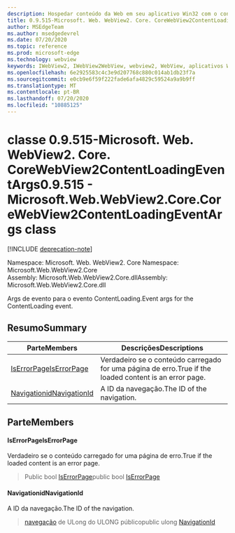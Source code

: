 ```yaml
---
description: Hospedar conteúdo da Web em seu aplicativo Win32 com o controle WebView2 do Microsoft Edge
title: 0.9.515-Microsoft. Web. WebView2. Core. CoreWebView2ContentLoadingEventArgs
author: MSEdgeTeam
ms.author: msedgedevrel
ms.date: 07/20/2020
ms.topic: reference
ms.prod: microsoft-edge
ms.technology: webview
keywords: IWebView2, IWebView2WebView, webview2, WebView, aplicativos Win32, Win32, Edge, ICoreWebView2, ICoreWebView2Controller, controle do navegador, HTML Edge
ms.openlocfilehash: 6e2925583c4c3e9d207768c880c014ab1db23f7a
ms.sourcegitcommit: e0cb9e6f59f222fade6afa4829c59524a9a9b9ff
ms.translationtype: MT
ms.contentlocale: pt-BR
ms.lasthandoff: 07/20/2020
ms.locfileid: "10885125"
---
```

# <span data-ttu-id="7f400-104">classe 0.9.515-Microsoft. Web. WebView2. Core. CoreWebView2ContentLoadingEventArgs</span><span class="sxs-lookup"><span data-stu-id="7f400-104">0.9.515 - Microsoft.Web.WebView2.Core.CoreWebView2ContentLoadingEventArgs class</span></span> 

[!INCLUDE [deprecation-note](../../includes/deprecation-note.md)]

<span data-ttu-id="7f400-105">Namespace: Microsoft. Web. WebView2. Core </span><span class="sxs-lookup"><span data-stu-id="7f400-105">Namespace: Microsoft.Web.WebView2.Core</span></span>\
<span data-ttu-id="7f400-106">Assembly: Microsoft.Web.WebView2.Core.dll</span><span class="sxs-lookup"><span data-stu-id="7f400-106">Assembly: Microsoft.Web.WebView2.Core.dll</span></span>

<span data-ttu-id="7f400-107">Args de evento para o evento ContentLoading.</span><span class="sxs-lookup"><span data-stu-id="7f400-107">Event args for the ContentLoading event.</span></span>

## <span data-ttu-id="7f400-108">Resumo</span><span class="sxs-lookup"><span data-stu-id="7f400-108">Summary</span></span>

 <span data-ttu-id="7f400-109">Parte</span><span class="sxs-lookup"><span data-stu-id="7f400-109">Members</span></span>                        | <span data-ttu-id="7f400-110">Descrições</span><span class="sxs-lookup"><span data-stu-id="7f400-110">Descriptions</span></span>
--------------------------------|---------------------------------------------
[<span data-ttu-id="7f400-111">IsErrorPage</span><span class="sxs-lookup"><span data-stu-id="7f400-111">IsErrorPage</span></span>](#iserrorpage) | <span data-ttu-id="7f400-112">Verdadeiro se o conteúdo carregado for uma página de erro.</span><span class="sxs-lookup"><span data-stu-id="7f400-112">True if the loaded content is an error page.</span></span>
[<span data-ttu-id="7f400-113">Navigationid</span><span class="sxs-lookup"><span data-stu-id="7f400-113">NavigationId</span></span>](#navigationid) | <span data-ttu-id="7f400-114">A ID da navegação.</span><span class="sxs-lookup"><span data-stu-id="7f400-114">The ID of the navigation.</span></span>

## <span data-ttu-id="7f400-115">Parte</span><span class="sxs-lookup"><span data-stu-id="7f400-115">Members</span></span>

#### <span data-ttu-id="7f400-116">IsErrorPage</span><span class="sxs-lookup"><span data-stu-id="7f400-116">IsErrorPage</span></span> 

<span data-ttu-id="7f400-117">Verdadeiro se o conteúdo carregado for uma página de erro.</span><span class="sxs-lookup"><span data-stu-id="7f400-117">True if the loaded content is an error page.</span></span>

> <span data-ttu-id="7f400-118">Public bool [IsErrorPage](#iserrorpage)</span><span class="sxs-lookup"><span data-stu-id="7f400-118">public bool [IsErrorPage](#iserrorpage)</span></span>

#### <span data-ttu-id="7f400-119">Navigationid</span><span class="sxs-lookup"><span data-stu-id="7f400-119">NavigationId</span></span> 

<span data-ttu-id="7f400-120">A ID da navegação.</span><span class="sxs-lookup"><span data-stu-id="7f400-120">The ID of the navigation.</span></span>

> <span data-ttu-id="7f400-121">[navegação](#navigationid) de ULong do ULONG público</span><span class="sxs-lookup"><span data-stu-id="7f400-121">public ulong [NavigationId](#navigationid)</span></span>

